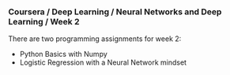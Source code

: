 ### Coursera / Deep Learning / Neural Networks and Deep Learning / Week 2
There are two programming assignments for week 2:
* Python Basics with Numpy
* Logistic Regression with a Neural Network mindset